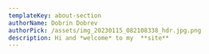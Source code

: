 ```yaml
---
templateKey: about-section
authorName: Dobrin Dobrev
authorPick: /assets/img_20230115_082108338_hdr.jpg.png
description: H﻿i and *welcome* to my  **site**
---
```


